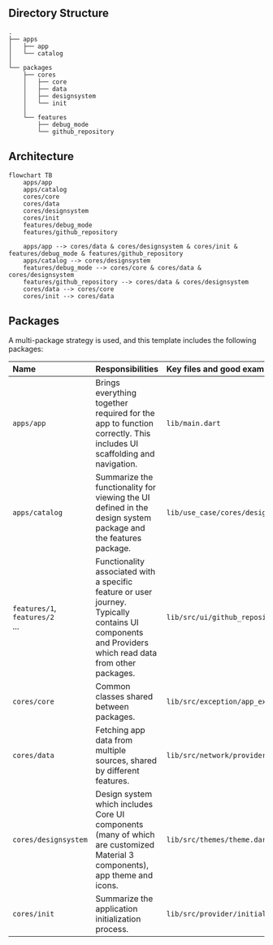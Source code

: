 ## Directory Structure

```text
.
├── apps
│   ├── app
│   └── catalog
│
└── packages
    ├── cores
    │   ├── core
    │   ├── data
    │   ├── designsystem
    │   └── init
    │
    └── features
        ├── debug_mode
        └── github_repository
```

## Architecture

```mermaid
flowchart TB
    apps/app
    apps/catalog
    cores/core
    cores/data
    cores/designsystem
    cores/init
    features/debug_mode
    features/github_repository

    apps/app --> cores/data & cores/designsystem & cores/init & features/debug_mode & features/github_repository
    apps/catalog --> cores/designsystem
    features/debug_mode --> cores/core & cores/data & cores/designsystem
    features/github_repository --> cores/data & cores/designsystem
    cores/data --> cores/core
    cores/init --> cores/data
```

## Packages

A multi-package strategy is used, and this template includes the following packages:

| Name                                   | Responsibilities                                                                                                                                      | Key files and good examples                                  |
|:---------------------------------------|:------------------------------------------------------------------------------------------------------------------------------------------------------|:-------------------------------------------------------------|
| `apps/app`                             | Brings everything together required for the app to function correctly. This includes UI scaffolding and navigation.                                   | `lib/main.dart`                                              |
| `apps/catalog`                         | Summarize the functionality for viewing the UI defined in the design system package and the features package.                                         | `lib/use_case/cores/designsystem/components/list_tiles.dart` |
| `features/1`,<br/>`features/2`<br/>... | Functionality associated with a specific feature or user journey. Typically contains UI components and Providers which read data from other packages. | `lib/src/ui/github_repository_list.dart`                     |
| `cores/core`                           | Common classes shared between packages.                                                                                                               | `lib/src/exception/app_exception.dart`                       |
| `cores/data`                           | Fetching app data from multiple sources, shared by different features.                                                                                | `lib/src/network/provider/dio.dart`                          |
| `cores/designsystem`                   | Design system which includes Core UI components (many of which are customized Material 3 components), app theme and icons.                            | `lib/src/themes/theme.dart`                                  |
| `cores/init`                           | Summarize the application initialization process.                                                                                                     | `lib/src/provider/initialize_providers.dart`                 |
